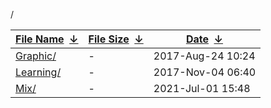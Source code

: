 /

|[File Name](http://s3.bitdl.ir/?C=N&O=A)  [↓](http://s3.bitdl.ir/?C=N&O=D)|[File Size](http://s3.bitdl.ir/?C=S&O=A)  [↓](http://s3.bitdl.ir/?C=S&O=D)|[Date](http://s3.bitdl.ir/?C=M&O=A)  [↓](http://s3.bitdl.ir/?C=M&O=D)|
|---|---|---|
|[Graphic/](http://s3.bitdl.ir/Graphic/ "Graphic")|-|2017-Aug-24 10:24|
|[Learning/](http://s3.bitdl.ir/Learning/ "Learning")|-|2017-Nov-04 06:40|
|[Mix/](http://s3.bitdl.ir/Mix/ "Mix")|-|2021-Jul-01 15:48|